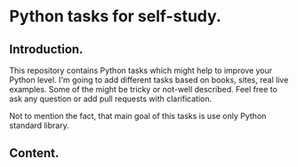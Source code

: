 # Python tasks for  self-study.

## Introduction.

This repository contains Python tasks which might help to improve your Python
level. I'm going to add different tasks based on books, sites, real live
examples. Some of the might be tricky or not-well described. Feel free to ask
any question or add pull requests with clarification.

Not to mention the fact, that main goal of this tasks is use only Python
standard library.

## Content.
